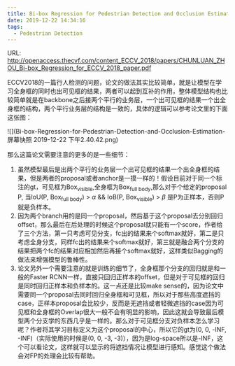 ```yaml
---
title: Bi-box Regression for Pedestrian Detection and Occlusion Estimation
date: 2019-12-22 14:34:16
tags:
  - Pedestrian Detection
---
```

URL: http://openaccess.thecvf.com/content_ECCV_2018/papers/CHUNLUAN_ZHOU_Bi-box_Regression_for_ECCV_2018_paper.pdf

ECCV2018的一篇行人检测的问题，论文的做法其实比较简单，就是让模型在学习全身框的同时也出可见框的结果，两者可以起到互补的作用，整体模型结构也比较简单就是在backbone之后接两个平行的业务层，一个出可见框的结果一个出全身框的结构，两个平行业务层的结构是一致的，具体的逻辑可以参考论文里的下面这张图：

![](Bi-box-Regression-for-Pedestrian-Detection-and-Occlusion-Estimation-屏幕快照 2019-12-22 下午2.40.42.png)

那么这篇论文需要注意的更多的是一些细节：
  1. 虽然模型最后是出两个平行的业务层一个出可见框的结果一个出全身框的结果，但是两者的proposal或者anchor是一摸一样的！假设目前对于同一个标注的gt，可见框为Box<sub>visible</sub>,全身框为Box<sub>full body</sub>,那么对于个给定的proposal P, 当IoU(P, Box<sub>full body</sub>) > $\alpha$ && IoB(P, Box<sub>visible</sub>) >  $\beta$ 是P为正样本，否则P就是负样本。
  2. 因为两个branch用的是同一个proposal，然后基于这个proposal去分别回归offset，那么最后在后处理的时候这个proposal就只能有一个score，作者给了三个方法，第一只考虑可见分支，fc出的结果来个softmax就好，第二是只考虑全身分支，同样fc出的结果来个softmax就好，第三就是融合两个分支的结果把两个fc的结果对应相加然后再接个softmax就好，这样类似Bagging的做法来增强模型的鲁棒性。
  3. 论文另外一个需要注意的就是训练的细节了，全身框那个分支的回归就是和一般的Faster RCNN一样，直接只回归正样本的offset，但是对于可见框的回归是同时回归正样本和负样本的。这一点还是比较make sense的，因为论文中需要同一个proposal去同时回归全身框和可见框，所以对于那些高度遮挡的case，正样本proposal会比较少，反而是无遮挡或者轻微遮挡的case因为可见框和全身框的Overlap很大一般不会有明显的影响，因此这就会导致最后模型两个分支学的东西几乎是一样的。那么对于可见框分支对负样本怎么学习呢？作者将其学习目标定义为这个proposal的中心，所以它的gt为(0, 0, -INF, -INF)（实际使用的时候是(0, 0, -3, -3)），因为是log-space所以是-INF，这个可以看论文，这样就可以显示的将遮挡情况让模型进行感知。感觉这个做法会对FP的处理会比较有帮助。
